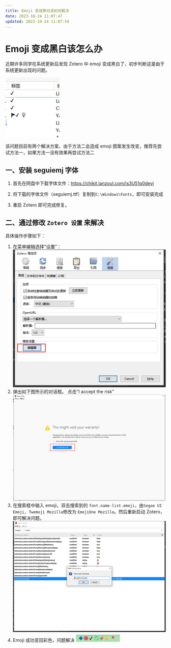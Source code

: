 ```yaml
---
title: Emoji 变成黑白该如何解决
date: 2023-10-24 11:07:47
updated: 2023-10-24 11:07:54
---
```


# Emoji 变成黑白该怎么办

近期许多同学在系统更新后发现 Zotero 中 emoji 变成黑白了，初步判断这是由于系统更新出现的问题。

![emoji变成黑白](../../assets/image-emoji变成黑白.jpg)

该问题目前有两个解决方案，由于方法二会造成 emoji 图案发生改变，推荐先尝试方法一，如果方法一没有效果再尝试方法二

## 一、安装 seguiemj 字体

1. 首先在网盘中下载字体文件：<https://chikit.lanzoul.com/is3U51q0deyj>

2. 将下载的字体文件（seguiemj.ttf）复制到`C:\Windows\Fonts`，即可安装完成

3. 重启 Zotero 即可完成修复。

## 二、通过修改 `Zotero 设置` 来解决

具体操作步骤如下：

1. 在菜单编辑选择“设置”：
   ![编辑器](../../assets/image-zotero-编辑器.png)
2. 弹出如下图所示的对话框。
   点击“I accept the risk”
   ![同意承担风险](../../assets/image-zotero-我同意承担风险.png)
3. 在搜索框中输入 emoji，双击搜索到的 `font.name-list.emoji`，由`Segoe UI Emoji, Twemoji Mozilla`修改为 `EmojiOne Mozilla`。然后重新启动 Zotero，即可解决问题。
   ![修改为"EmojiOne Mozilla](../../assets/image-zotero-修改font.name-list.emoji.png)
4. Emoji 成功变回彩色，问题解决
   ![emoji由黑白变成彩色](../../assets/image-emoji由黑白变成彩色.jpg)
